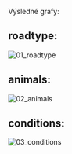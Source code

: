 Výsledné grafy:

## roadtype:
![01_roadtype](https://user-images.githubusercontent.com/72377071/144381928-c06d4d24-4def-47d1-8874-6140b5ace767.png)

## animals:
![02_animals](https://user-images.githubusercontent.com/72377071/144381934-47142b4d-bb1c-44eb-9d40-189434a1f4c8.png)

## conditions:
![03_conditions](https://user-images.githubusercontent.com/72377071/144381939-38294143-c7ef-4feb-a82d-bce12cee63be.png)
